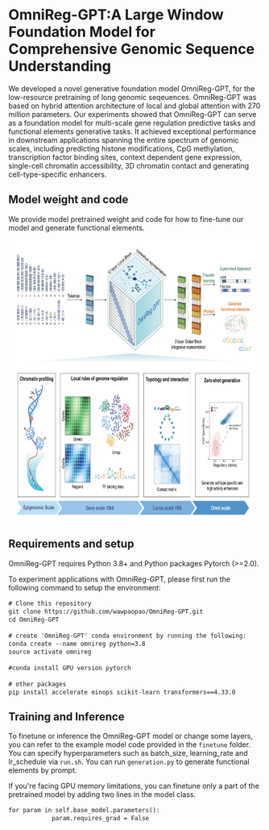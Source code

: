 # OmniReg-GPT:A Large Window Foundation Model for Comprehensive Genomic Sequence Understanding

We developed a novel generative foundation model OmniReg-GPT, for the low-resource pretraining of long genomic seqeuences. OmniReg-GPT was based on hybrid attention architecture of local and global attention with 270 million parameters. Our experiments showed that OmniReg-GPT can serve as a foundation model for multi-scale gene regulation predictive tasks and functional elements generative tasks. It achieved exceptional performance in downstream applications spanning the entire spectrum of genomic scales, including predicting histone modifications, CpG methylation, transcription factor binding sites, context dependent gene expression, single-cell chromatin accessibility, 3D chromatin contact and generating cell-type-specific enhancers.

## Model weight and code
We provide model pretrained weight and code for how to fine-tune our model and generate functional elements.

<p align="center">
  <img height="560" src="OmniReg-GPT.png">
</p>

## Requirements and setup
OmniReg-GPT requires Python 3.8+ and Python packages Pytorch (>=2.0).

To experiment applications with OmniReg-GPT, please first run the following command to setup the environment:

```
# Clone this repository
git clone https://github.com/wawpaopao/OmniReg-GPT.git
cd OmniReg-GPT

# create 'OmniReg-GPT' conda environment by running the following:
conda create --name omnireg python=3.8
source activate omnireg

#conda install GPU version pytorch

# other packages
pip install accelerate einops scikit-learn transformers==4.33.0
```

## Training and Inference
To finetune or inference the OmniReg-GPT model or change some layers, you can refer to the example model code provided in the `finetune` folder.  You can specify hyperparameters such as batch_size, learning_rate and lr_schedule via `run.sh`. You can run `generation.py` to generate functional elements by prompt.

If you're facing GPU memory limitations, you can finetune only a part of the pretrained model by adding two lines in the model class.
```
for param in self.base_model.parameters():
            param.requires_grad = False
```


